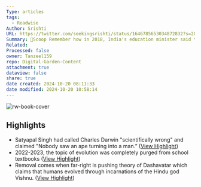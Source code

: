 ```yaml
---
Type: articles
tags:
  - Readwise
Author: Srishti
URL: https://twitter.com/seekingsrishti/status/1646785653034872832?s=20
Summary: 🚨Scoop Remember how in 2018, India's education minister said that he believed Indians were descendants of rishis rather than monkeys ? Satyapal Singh had called Charles Darwin "scientifically wrong" and claimed "Nobody saw an ape turning into a man.
Related: 
Processed: false
owner: Tanzeel159
repo: Digital-Garden-Content
attachment: true
dataview: false
share: true
date created: 2024-10-20 08:11:33
date modified: 2024-10-20 10:58:14
---
```

![rw-book-cover](https://pbs.twimg.com/profile_images/1632576668207550464/X-C_o0pV.jpg)

## Highlights
- Satyapal Singh had called Charles Darwin "scientifically wrong" and claimed "Nobody saw an ape turning into a man.” ([View Highlight](https://read.readwise.io/read/01gzregjk819eed24tfzqdqjxg))
- 2022-2023, the topic of evolution was completely purged from school textbooks ([View Highlight](https://read.readwise.io/read/01gzregv8pmkd3kg4ytwf0parh))
- Removal comes when far-right is pushing theory of Dashavatar which claims that humans evolved through incarnations of the Hindu god Vishnu. ([View Highlight](https://read.readwise.io/read/01gzreh1cye07pvmt137rnj9xh))
